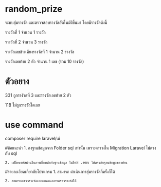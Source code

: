 # random_prize
ระบบสุ่มรางวัล และตรวจสอบรางวัลอัตโนมัติขึ้นมา โดยมีรางวัลดังนี้

รางวัลที่ 1 จำนวน 1 รางวัล

รางวัลที่ 2 จำนวน 3 รางวัล

รางวัลเลขข้างเคียงรางวัลที่ 1 จำนวน 2 รางวัล

รางวัลเลขท้าย 2 ตัว จำนวน 1 เลข (รวม 10 รางวัล)

# ตัวอยาง
331 ถูกรางัวลที่ 3 และรางวัลเลขท้าย 2 ตัว

118 ไม่ถูกรางวัลใดเลย

# use command

composer require laravel/ui

#ข้อแนะนำ
	1. ลงฐานข้อมูลจาก Folder sql เท่านั้น เพราะตารางใน Migration Laravel ไม่ตรงกับ sql
	
	2. เปลี่ยนรหัสผ่านในการเชื่อมต่อกับฐานข้อมูล ในไฟล์ .env ให้ตรงกับฐานข้อมูลของท่าน

#รายละเอียดเกี่ยวกับโปรแกรม
	1. สามารถ ดำเนินการสุ่มรางวัลกี่ครั้งก็ได้
  
	2. สามารถตรวจรางวัลและแสดงผลการตรวจรางวัลได้

